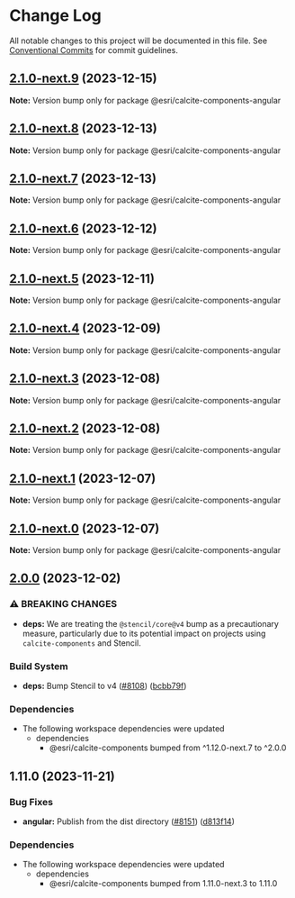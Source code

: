 # Change Log

All notable changes to this project will be documented in this file.
See [Conventional Commits](https://conventionalcommits.org) for commit guidelines.

## [2.1.0-next.9](https://github.com/Esri/calcite-design-system/compare/@esri/calcite-components-angular@2.1.0-next.8...@esri/calcite-components-angular@2.1.0-next.9) (2023-12-15)

__Note:__ Version bump only for package @esri/calcite-components-angular

## [2.1.0-next.8](https://github.com/Esri/calcite-design-system/compare/@esri/calcite-components-angular@2.1.0-next.7...@esri/calcite-components-angular@2.1.0-next.8) (2023-12-13)

__Note:__ Version bump only for package @esri/calcite-components-angular

## [2.1.0-next.7](https://github.com/Esri/calcite-design-system/compare/@esri/calcite-components-angular@2.1.0-next.6...@esri/calcite-components-angular@2.1.0-next.7) (2023-12-13)

__Note:__ Version bump only for package @esri/calcite-components-angular

## [2.1.0-next.6](https://github.com/Esri/calcite-design-system/compare/@esri/calcite-components-angular@2.1.0-next.5...@esri/calcite-components-angular@2.1.0-next.6) (2023-12-12)

__Note:__ Version bump only for package @esri/calcite-components-angular

## [2.1.0-next.5](https://github.com/Esri/calcite-design-system/compare/@esri/calcite-components-angular@2.1.0-next.4...@esri/calcite-components-angular@2.1.0-next.5) (2023-12-11)

__Note:__ Version bump only for package @esri/calcite-components-angular

## [2.1.0-next.4](https://github.com/Esri/calcite-design-system/compare/@esri/calcite-components-angular@2.1.0-next.3...@esri/calcite-components-angular@2.1.0-next.4) (2023-12-09)

__Note:__ Version bump only for package @esri/calcite-components-angular

## [2.1.0-next.3](https://github.com/Esri/calcite-design-system/compare/@esri/calcite-components-angular@2.1.0-next.2...@esri/calcite-components-angular@2.1.0-next.3) (2023-12-08)

__Note:__ Version bump only for package @esri/calcite-components-angular

## [2.1.0-next.2](https://github.com/Esri/calcite-design-system/compare/@esri/calcite-components-angular@2.1.0-next.1...@esri/calcite-components-angular@2.1.0-next.2) (2023-12-08)

__Note:__ Version bump only for package @esri/calcite-components-angular

## [2.1.0-next.1](https://github.com/Esri/calcite-design-system/compare/@esri/calcite-components-angular@2.1.0-next.0...@esri/calcite-components-angular@2.1.0-next.1) (2023-12-07)

__Note:__ Version bump only for package @esri/calcite-components-angular

## [2.1.0-next.0](https://github.com/Esri/calcite-design-system/compare/@esri/calcite-components-angular@2.0.0...@esri/calcite-components-angular@2.1.0-next.0) (2023-12-07)

__Note:__ Version bump only for package @esri/calcite-components-angular

## [2.0.0](https://github.com/Esri/calcite-design-system/compare/@esri/calcite-components-angular@1.11.0...@esri/calcite-components-angular@2.0.0) (2023-12-02)

### ⚠ BREAKING CHANGES

- __deps:__ We are treating the `@stencil/core@v4` bump as a precautionary measure, particularly due to its potential impact on projects using `calcite-components` and Stencil.

### Build System

- __deps:__ Bump Stencil to v4 ([#8108](https://github.com/Esri/calcite-design-system/issues/8108)) ([bcbb79f](https://github.com/Esri/calcite-design-system/commit/bcbb79f8c925d505bb4ee5e6a54861c5f6bb88b9))

### Dependencies

- The following workspace dependencies were updated
  - dependencies
    - @esri/calcite-components bumped from ^1.12.0-next.7 to ^2.0.0

## 1.11.0 (2023-11-21)

### Bug Fixes

- __angular:__ Publish from the dist directory ([#8151](https://github.com/Esri/calcite-design-system/issues/8151)) ([d813f14](https://github.com/Esri/calcite-design-system/commit/d813f14c3c2fc7b765ccf27166f31201d91f2ac5))

### Dependencies

- The following workspace dependencies were updated
  - dependencies
    - @esri/calcite-components bumped from 1.11.0-next.3 to 1.11.0
